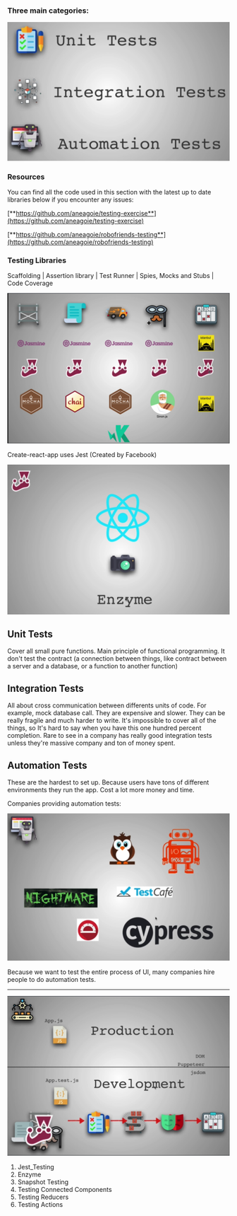 ### Three main categories:

<img src="Index.assets/Screen Shot 2021-07-01 at 5.35.02 PM.png" alt="Screen Shot 2021-07-01 at 5.35.02 PM" style="zoom:50%;" />

### Resources

You can find all the code used in this section with the latest up to date libraries below if you encounter any issues:

[**https://github.com/aneagoie/testing-exercise**](https://github.com/aneagoie/testing-exercise)

[**https://github.com/aneagoie/robofriends-testing**](https://github.com/aneagoie/robofriends-testing)

### Testing Libraries

Scaffolding | Assertion library | Test Runner | Spies, Mocks and Stubs | Code Coverage

<img src="Index.assets/Screen Shot 2021-07-01 at 6.31.56 PM.png" alt="Screen Shot 2021-07-01 at 6.31.56 PM" style="zoom:50%;" />

Create-react-app uses Jest (Created by Facebook)

<img src="Index.assets/Screen Shot 2021-07-01 at 6.37.03 PM.png" alt="Screen Shot 2021-07-01 at 6.37.03 PM" style="zoom:50%;" />

## Unit Tests

Cover all small pure functions. Main principle of functional programming. It don't test the contract (a connection between things, like contract between a server and a database, or a function to another function)

## Integration Tests

All about cross communication between differents units of code. For example, mock database call. They are expensive and slower. They can be really fragile and much harder to write. It's impossible to cover all of the things, so It's hard to say when you have this one hundred percent completion. Rare to see in a company has really good integration tests unless they're massive company and ton of money spent.

## Automation Tests

These are the hardest to set up. Because users have tons of different environments they run the app. Cost a lot more money and time.

Companies providing automation tests:

<img src="Index.assets/Screen Shot 2021-07-01 at 6.49.01 PM.png" alt="Screen Shot 2021-07-01 at 6.49.01 PM" style="zoom:50%;" />

Because we want to test the entire process of UI, many companies hire people to do automation tests.

------

<img src="Index.assets/Screen Shot 2021-07-01 at 6.53.48 PM.png" alt="Screen Shot 2021-07-01 at 6.53.48 PM" style="zoom:50%;" />

1. Jest_Testing
2. Enzyme
3. Snapshot Testing
4. Testing Connected Components
5. Testing Reducers
6. Testing Actions


